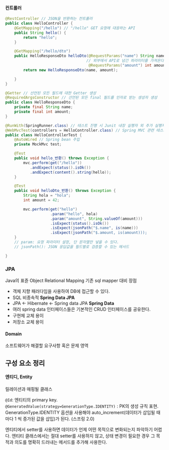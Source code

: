 #### 컨트롤러
```java
@RestController // JSON을 반환하는 컨트롤러
public class HelloController {
	@GetMapping("/hello") // "/hello" GET 요청에 대응하는 API
	public String hello() {
		return "hello";
	}

	@GetMapping("/hello/dto")
	public HelloResponseDto helloDto(@RequestParams("name") String name,
									// 외부에서 API로 넘긴 파라미터를 가져온다.
									 @RequestParams("amount") int amount) {
		return new HelloResponseDto(name, amount);

	}
}

@Getter // 선언된 모든 필드에 대한 Getter 생성
@RequiredArgsConstructor // 선언된 모든 final 필드를 인자로 받는 생성자 생성
public class HelloResponseDto {
	private final String name;
	private final int amount;
}

@RunWith(SpringRunner.class) // 테스트 진행 시 Junit 내장 실행자 외 추가 실행자
@WebMvcTest(controllers = HelloController.class) // Spring MVC 관련 테스트
public class HelloControllerTest {
	@AutoWired // Spring bean 주입
	private MockMvc test;

	@Test
	public void hello_반환() throws Exception {
		mvc.perform(get("/hello"))
		   .andExpect(status().isOk())	
		   .andExpect(content().string(hello));
	}

	@Test
	public void helloDto_반환() throws Exception {
		String hola = "hola";
		int amount = 42;

		mvc.perform(get("hello")
					.param("hello", hola)
					.param("amount", String.valueOf(amount)))
					.isExpect(status().isOk())
					.isExpect(jsonPath("$.name", is(name)))
					.isExpect(jsonPath("$.amount, is(amount)));
	}
	// param: 요청 파라미터 설정, 단 문자열만 넣을 수 있다.
	// jsonPath(): JSON 응답값을 필드별로 검증할 수 있는 메서드

}
```

### JPA
Java의 표쥰 Object Relational Mapping
기존 sql mapper 대비 장점
- 객체 지향 패러다임을 사용하여 DB에 접근할 수 있다.
- SQL 비종속적
**Spring Data JPA**
- JPA <- Hibernate <- Spring data JPA
**Spring Data**
- 여러 spring data 인터페이스들은 기본적인 CRUD 인터페이스를 공유한다.
-  구현체 교체 용이
- 저장소 교체 용이

#### Domain
소프트웨어가 해결할 요구사항 혹은 문제 영역

## 구성 요소 정리

#### 엔티디, Entity

릴레이션과 매핑될 클래스

`@Id`: 엔티티의 primary key. 
`@GeneratedValue(strategy=GenerationType.IDENTITY)` : PK의 생성 규칙 표현. GenerationType.IDENTITY 옵션을 사용해야 auto_increment(데이터가 삽입될 때마다 1 씩 증가된 값을 삽입)가 된다. (스프링 2.0)

엔티티에서 setter를 사용하면 데이터가 언제 어떤 목적으로 변화되는지 파악하기 어렵다. 엔티티 클래스에서는 절대 setter를 사용하지 않고, 상태 변경이 필요한 경우 그 목적과 의도를 명확히 드러내는 메서드를 추가해 사용한다.



